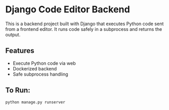 # Django Code Editor Backend

This is a backend project built with Django that executes Python code sent from a frontend editor. It runs code safely in a subprocess and returns the output.

## Features
- Execute Python code via web
- Dockerized backend
- Safe subprocess handling

## To Run:
```bash
python manage.py runserver
